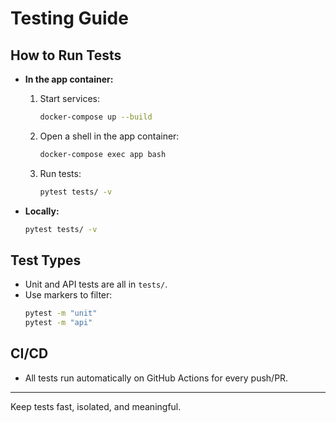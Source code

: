 # Testing Guide

## How to Run Tests

- **In the app container:**
  1. Start services:
     ```bash
     docker-compose up --build
     ```
  2. Open a shell in the app container:
     ```bash
     docker-compose exec app bash
     ```
  3. Run tests:
     ```bash
     pytest tests/ -v
     ```

- **Locally:**
  ```bash
  pytest tests/ -v
  ```

## Test Types
- Unit and API tests are all in `tests/`.
- Use markers to filter:
  ```bash
  pytest -m "unit"
  pytest -m "api"
  ```

## CI/CD
- All tests run automatically on GitHub Actions for every push/PR.

---
Keep tests fast, isolated, and meaningful. 